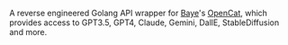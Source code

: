 A reverse engineered Golang API wrapper for [Baye](https://twitter.com/waylybaye)'s [OpenCat](https://opencat.app), which provides access to GPT3.5, GPT4, Claude, Gemini, DallE, StableDiffusion and more.
